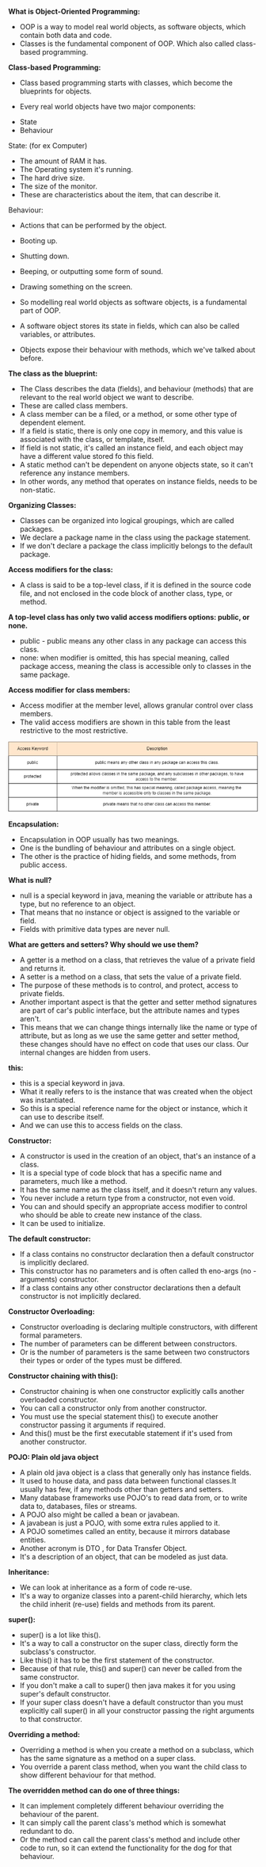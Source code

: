 **What is Object-Oriented Programming:** 
- OOP is a way to model real world objects, as software objects, which contain both data and code.
- Classes is the fundamental component of OOP. Which also called class-based programming.

**Class-based Programming:**
- Class based programming starts with classes, which become the blueprints for objects.

* Every real world objects have two major components: 
- State
- Behaviour

State: (for ex Computer)
- The amount of RAM it has.
- The Operating system it's running.
- The hard drive size.
- The size of the monitor.
- These are characteristics about the item, that can describe it.

Behaviour:
- Actions that can be performed by the object.
- Booting up.
- Shutting down.
- Beeping, or outputting some form of sound.
- Drawing something on the screen.

- So modelling real world objects as software objects, is a fundamental part of OOP.
- A software object stores its state in fields, which can also be called variables, or attributes.
- Objects expose their behaviour with methods, which we've talked about before.

**The class as the blueprint:**

- The Class describes the data (fields), and behaviour (methods) that are relevant to the real world object we want to describe.
- These are called class members.
- A class member can be a filed, or a method, or some other type of dependent element.
- If a field is static, there is only one copy in memory, and this value is associated with the class, or template, itself.
- If field is not static, it's called an instance field, and each object may have a different value stored fo this field.
- A static method can't be dependent on anyone objects state, so it can't reference any instance members.
- In other words, any method that operates on instance fields, needs to be non-static.

**Organizing Classes:**

- Classes can be organized into logical groupings, which are called packages.
- We declare a package name in the class using the package statement.
- If we don't declare a package the class implicitly belongs to the default package.

**Access modifiers for the class:**
- A class is said to be a top-level class, if it is defined in the source code file, and not enclosed in the code block 
  of another class, type, or method.

**A top-level class has only two valid access modifiers options: public, or none.**
- public - public means any other class in any package can access this class.
- none: when modifier is omitted, this has special meaning, called package access, meaning the class is accessible only to 
  classes in the same package.

**Access modifier for class members:**
- Access modifier at the member level, allows granular control over class members.
- The valid access modifiers are shown in this table from the least restrictive to the most restrictive.

 ![access modifiers for class members](/Images/access-modifiers-for-class-members.png)

**Encapsulation:**
- Encapsulation in OOP usually has two meanings.
- One is the bundling of behaviour and attributes on a single object.
- The other is the practice of hiding fields, and some methods, from public access.

**What is null?**
- null is a special keyword in java, meaning the variable or attribute has a type, but no reference to an object.
- That means that no instance or object is assigned to the variable or field.
- Fields with primitive data types are never null.

**What are getters and setters? Why should we use them?**

- A getter is a method on a class, that retrieves the value of a private field and returns it.
- A setter is a method on a class, that sets the value of a private field.
- The purpose of these methods is to control, and protect, access to private fields.
- Another important aspect is that the getter and setter method signatures are part of car's public interface, but the 
  attribute names and types aren't.
- This means that we can change things internally like the name or type of attribute, but as long as we use the same getter
  and setter method, these changes should have no effect on code that uses our class. Our internal changes are hidden from users.

**this:**
- this is a special keyword in java.
- What it really refers to is the instance that was created when the object was instantiated.
- So this is a special reference name for the object or instance, which it can use to describe itself.
- And we can use this to access fields on the class.

**Constructor:**
- A constructor is used in the creation of an object, that's an instance of a class.
- It is a special type of code block that has a specific name and parameters, much like a method.
- It has the same name as the class itself, and it doesn't return any values.
- You never include a return type from a constructor, not even void.
- You can and should specify an appropriate access modifier to control who should be able to create new instance of the class.
- It can be used to initialize.

**The default constructor:**
- If a class contains no constructor declaration then a default constructor is implicitly declared.
- This constructor has no parameters and is often called th eno-args (no -arguments) constructor.
- If a class contains any other constructor declarations then a default constructor is not implicitly declared.

**Constructor Overloading:**
- Constructor overloading is declaring multiple constructors, with different formal parameters.
- The number of parameters can be different between constructors.
- Or is the number of parameters is the same between two constructors their types or order of the types must be differed.

**Constructor chaining with this():**
- Constructor chaining is when one constructor explicitly calls another overloaded constructor.
- You can call a constructor only from another constructor.
- You must use the special statement this() to execute another constructor passing it arguments if required.
- And this() must be the first executable statement if it's used from another constructor.

**POJO: Plain old java object**
- A plain old java object is a class that generally only has instance fields.
- It used to house data, and pass data between functional classes.It usually has few, if any methods other than getters and setters.
- Many database frameworks use POJO's to read data from, or to write data to, databases, files or streams.
- A POJO also might be called a bean or javabean.
- A javabean is just a POJO, with some extra rules applied to it.
- A POJO sometimes called an entity, because it mirrors database entities.
- Another acronym is DTO , for Data Transfer Object.
- It's a description of an object, that can be modeled as just data.

**Inheritance:**
- We can look at inheritance as a form of code re-use.
- It's a way to organize classes into a parent-child hierarchy, which lets the child inherit (re-use) fields and methods
  from its parent.

**super():**
- super() is a lot like this().
- It's a way to call a constructor on the super class, directly form the subclass's constructor.
- Like this() it has to be the first statement of the constructor.
- Because of that rule, this() and super() can never be called from the same constructor.
- If you don't make a call to super() then java makes it for you using super's default constructor.
- If your super class doesn't have a default constructor than you must explicitly call super() in all your constructor
  passing the right arguments to that constructor.

**Overriding a method:**
- Overriding a method is when you create a method on a subclass, which has the same signature as a method on a super class.
- You override a parent class method, when you want the child class to show different behaviour for that method.

**The overridden method can do one of three things:**
- It can implement completely different behaviour overriding the behaviour of the parent.
- It can simply call the parent class's method which is somewhat redundant to do.
- Or the method can call the parent class's method and include other code to run, so it can extend the functionality for 
  the dog for that behaviour.